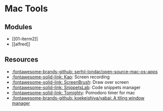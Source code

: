 Mac Tools
===

Modules
---

- [[01-iterm2]]
- [[alfred]]

Resources
---

- [:fontawesome-brands-github: serhii-londar/open-source-mac-os-apps](https://github.com/serhii-londar/open-source-mac-os-apps)
- [:fontawesome-solid-link: Kap](https://github.com/wulkano/kap): Screen recording
- [:fontawesome-solid-link: ScreenBrush](https://apps.apple.com/us/app/screenbrush/id1233965871?mt=12): Draw over screen
- [:fontawesome-solid-link: SnippetsLab](https://www.renfei.org/snippets-lab/): Code snippets manager
- [:fontawesome-solid-link: Tomighty](https://github.com/tomighty/tomighty-osx): Pomodoro timer for mac
- [:fontawesome-brands-github: koekeishiya/yabai: A tiling window manager][1]

<!-- Links -->
[1]: https://github.com/koekeishiya/yabai


